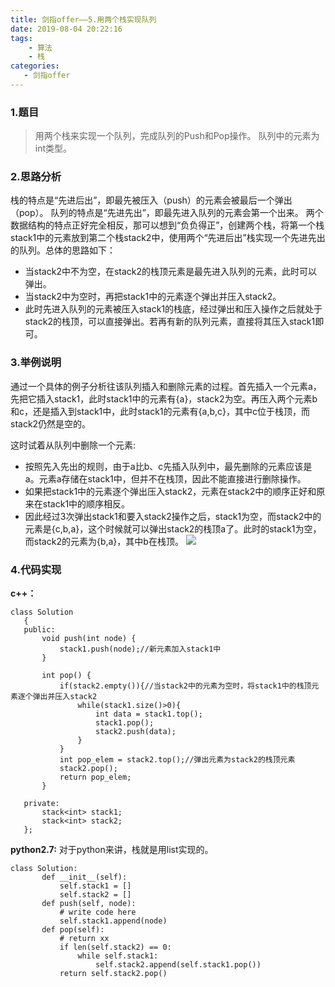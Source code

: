 ```yaml
---
title: 剑指offer——5.用两个栈实现队列
date: 2019-08-04 20:22:16
tags:
    - 算法
    - 栈
categories:
   - 剑指offer
---
```

### 1.题目
> 用两个栈来实现一个队列，完成队列的Push和Pop操作。 队列中的元素为int类型。

### 2.思路分析
栈的特点是“先进后出”，即最先被压入（push）的元素会被最后一个弹出（pop）。
队列的特点是“先进先出”，即最先进入队列的元素会第一个出来。
两个数据结构的特点正好完全相反，那可以想到“负负得正”，创建两个栈，将第一个栈stack1中的元素放到第二个栈stack2中，使用两个“先进后出”栈实现一个先进先出的队列。总体的思路如下：
<!--more-->
- 当stack2中不为空，在stack2的栈顶元素是最先进入队列的元素，此时可以弹出。
- 当stack2中为空时，再把stack1中的元素逐个弹出并压入stack2。
- 此时先进入队列的元素被压入stack1的栈底，经过弹出和压入操作之后就处于stack2的栈顶，可以直接弹出。若再有新的队列元素，直接将其压入stack1即可。

### 3.举例说明
通过一个具体的例子分析往该队列插入和删除元素的过程。首先插入一个元素a，先把它插入stack1，此时stack1中的元素有{a}，stack2为空。再压入两个元素b和c，还是插入到stack1中，此时stack1的元素有{a,b,c}，其中c位于栈顶，而stack2仍然是空的。

这时试着从队列中删除一个元素:
- 按照先入先出的规则，由于a比b、c先插入队列中，最先删除的元素应该是a。元素a存储在stack1中，但并不在栈顶，因此不能直接进行删除操作。
- 如果把stack1中的元素逐个弹出压入stack2，元素在stack2中的顺序正好和原来在stack1中的顺序相反。
- 因此经过3次弹出stack1和要入stack2操作之后，stack1为空，而stack2中的元素是{c,b,a}，这个时候就可以弹出stack2的栈顶a了。此时的stack1为空，而stack2的元素为{b,a}，其中b在栈顶。
![](例子.jpg)

### 4.代码实现
**c++：**
```
class Solution
   {
   public:
       void push(int node) {
           stack1.push(node);//新元素加入stack1中
       }
   
       int pop() {
           if(stack2.empty()){//当stack2中的元素为空时，将stack1中的栈顶元素逐个弹出并压入stack2
               while(stack1.size()>0){
                   int data = stack1.top();
                   stack1.pop();
                   stack2.push(data);
               }
           }
           int pop_elem = stack2.top();//弹出元素为stack2的栈顶元素
           stack2.pop();
           return pop_elem;
       }
   
   private:
       stack<int> stack1;
       stack<int> stack2;
   };
```
**python2.7:**
对于python来讲，栈就是用list实现的。
```
class Solution:
       def __init__(self):
           self.stack1 = []
           self.stack2 = []
       def push(self, node):
           # write code here
           self.stack1.append(node)
       def pop(self):
           # return xx
           if len(self.stack2) == 0:
               while self.stack1:
                   self.stack2.append(self.stack1.pop())
           return self.stack2.pop()
```